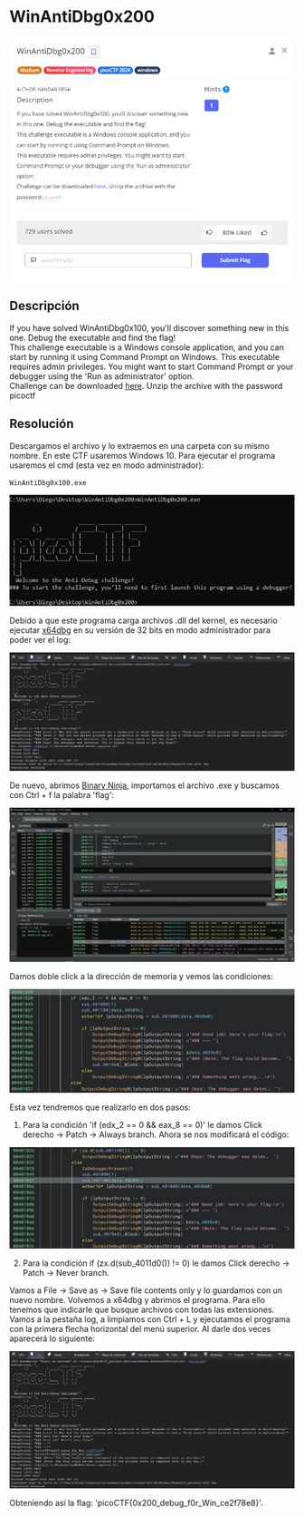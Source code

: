 # WinAntiDbg0x200
![Descripcion del CTF](img/description.png)

## Descripción
If you have solved WinAntiDbg0x100, you'll discover something new in this one. Debug the executable and find the flag!  
This challenge executable is a Windows console application, and you can start by running it using Command Prompt on Windows.
This executable requires admin privileges. You might want to start Command Prompt or your debugger using the 'Run as administrator' option.  
Challenge can be downloaded [here](https://artifacts.picoctf.net/c_titan/57/WinAntiDbg0x200.zip). Unzip the archive with the password picoctf

## Resolución
Descargamos el archivo y lo extraemos en una carpeta con su mismo nombre. En este CTF usaremos Windows 10. Para ejecutar el programa usaremos el cmd (esta vez en modo administrador):

```
WinAntiDbg0x100.exe
```

![Programa](img/1.png)

Debido a que este programa carga archivos .dll del kernel, es necesario ejecutar [x64dbg](https://x64dbg.com/) en su versión de 32 bits en modo administrador para poder ver el log:

![x64dbg](img/2.png)

De nuevo, abrimos [Binary Ninja](https://binary.ninja/free/), importamos el archivo .exe y buscamos con Ctrl + f la palabra 'flag':

![Binary Ninja](img/3.png)

Damos doble click a la dirección de memoria y vemos las condiciones:

![Binary Ninja](img/4.png)

Esta vez tendremos que realizarlo en dos pasos:

1. Para la condición 'if (edx_2 == 0 && eax_8 == 0)' le damos Click derecho -> Patch -> Always branch.
Ahora se nos modificará el código:

![Binary Ninja](img/5.png)

2. Para la condición if (zx.d(sub_4011d0()) != 0) le damos Click derecho -> Patch -> Never branch.

Vamos a File -> Save as -> Save file contents only y lo guardamos con un nuevo nombre.
Volvemos a x64dbg y abrimos el programa. Para ello tenemos que indicarle que busque archivos con todas las extensiones. Vamos a la pestaña log, a limpiamos con Ctrl + L y ejecutamos el programa con la primera flecha horizontal del menú superior. Al darle dos veces aparecerá lo siguiente:

![Log](img/6.png)

Obteniendo así la flag: 'picoCTF{0x200_debug_f0r_Win_ce2f78e8}'.
